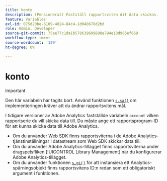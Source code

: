 ```yaml
---
title: konto
description: (Pensionerat) Fastställ rapportsviten dit data skickas.
feature: Variables
exl-id: 075d20be-6109-4024-84c4-1d048678d2bd
role: Admin, Developer
source-git-commit: 75ae77c1da1b578639609888e794e13d965ef669
workflow-type: tm+mt
source-wordcount: '129'
ht-degree: 0%

---
```


# konto

>[!IMPORTANT]
>
>Den här variabeln har tagits bort. Använd funktionen [`s.sa()`](../functions/sa-method.md) om implementeringen kräver att du ändrar rapportsvitens mål.

I tidigare versioner av Adobe Analytics fastställde variabeln `account` vilken rapportserie du vill skicka data till. Du måste ange ett rapportsprogram-ID för att kunna skicka data till Adobe Analytics.

* Om du använder Web SDK finns rapportsviterna i de Adobe Analytics-tjänstinställningar i datastream som Web SDK skickar data till.
* Om du använder Adobe Analytics-tillägget finns rapportsviterna under dragspelsfliken [!UICONTROL Library Management] när du konfigurerar Adobe Analytics-tillägget.
* Om du använder funktionen [`s_gi()`](../functions/s-gi.md) för att instansiera ett Analytics-spårningsobjekt finns rapportsvitens ID:n redan som ett obligatoriskt argument i funktionen.
